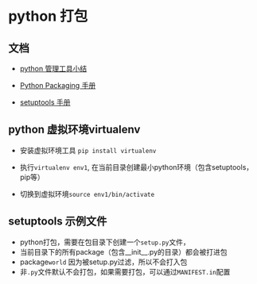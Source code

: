 # python 打包

## 文档
- [python 管理工具小结](https://github.com/stanzgy/wiki/blob/master/openstack/python-packaging.md)

- [Python Packaging 手册](https://packaging.python.org/distributing/#manifest-in)

- [setuptools 手册](https://setuptools.readthedocs.io/en/latest/setuptools.html)

## python 虚拟环境virtualenv
- 安装虚拟环境工具 `pip install virtualenv`

- 执行`virtualenv env1`, 在当前目录创建最小python环境（包含setuptools，pip等）

- 切换到虚拟环境`source env1/bin/activate`

## setuptools 示例文件
- python打包，需要在包目录下创建一个`setup.py`文件，
- 当前目录下的所有package（包含__init__.py的目录）都会被打进包
- package`world` 因为被setup.py过滤，所以不会打入包
- 非`.py`文件默认不会打包，如果需要打包，可以通过`MANIFEST.in`配置
